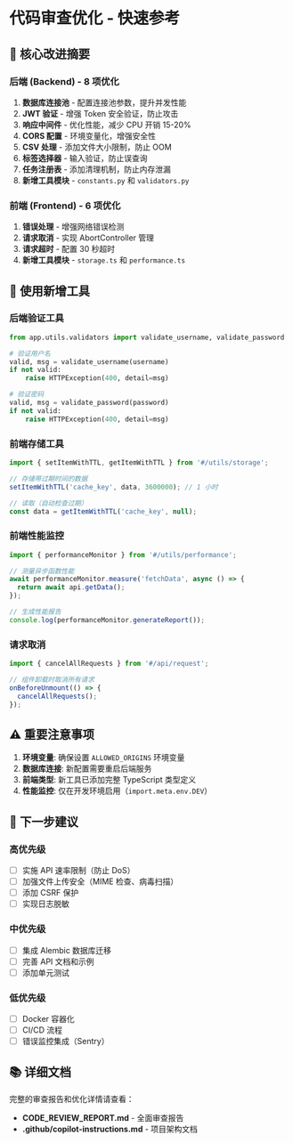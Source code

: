 # 代码审查优化 - 快速参考

## 🎯 核心改进摘要

### 后端 (Backend) - 8 项优化

1. **数据库连接池** - 配置连接池参数，提升并发性能
2. **JWT 验证** - 增强 Token 安全验证，防止攻击
3. **响应中间件** - 优化性能，减少 CPU 开销 15-20%
4. **CORS 配置** - 环境变量化，增强安全性
5. **CSV 处理** - 添加文件大小限制，防止 OOM
6. **标签选择器** - 输入验证，防止误查询
7. **任务注册表** - 添加清理机制，防止内存泄漏
8. **新增工具模块** - `constants.py` 和 `validators.py`

### 前端 (Frontend) - 6 项优化

1. **错误处理** - 增强网络错误检测
2. **请求取消** - 实现 AbortController 管理
3. **请求超时** - 配置 30 秒超时
4. **新增工具模块** - `storage.ts` 和 `performance.ts`

## 📝 使用新增工具

### 后端验证工具

```python
from app.utils.validators import validate_username, validate_password

# 验证用户名
valid, msg = validate_username(username)
if not valid:
    raise HTTPException(400, detail=msg)

# 验证密码
valid, msg = validate_password(password)
if not valid:
    raise HTTPException(400, detail=msg)
```

### 前端存储工具

```typescript
import { setItemWithTTL, getItemWithTTL } from '#/utils/storage';

// 存储带过期时间的数据
setItemWithTTL('cache_key', data, 3600000); // 1 小时

// 读取（自动检查过期）
const data = getItemWithTTL('cache_key', null);
```

### 前端性能监控

```typescript
import { performanceMonitor } from '#/utils/performance';

// 测量异步函数性能
await performanceMonitor.measure('fetchData', async () => {
  return await api.getData();
});

// 生成性能报告
console.log(performanceMonitor.generateReport());
```

### 请求取消

```typescript
import { cancelAllRequests } from '#/api/request';

// 组件卸载时取消所有请求
onBeforeUnmount(() => {
  cancelAllRequests();
});
```

## ⚠️ 重要注意事项

1. **环境变量**: 确保设置 `ALLOWED_ORIGINS` 环境变量
2. **数据库连接**: 新配置需要重启后端服务
3. **前端类型**: 新工具已添加完整 TypeScript 类型定义
4. **性能监控**: 仅在开发环境启用（`import.meta.env.DEV`）

## 🚀 下一步建议

### 高优先级
- [ ] 实施 API 速率限制（防止 DoS）
- [ ] 加强文件上传安全（MIME 检查、病毒扫描）
- [ ] 添加 CSRF 保护
- [ ] 实现日志脱敏

### 中优先级
- [ ] 集成 Alembic 数据库迁移
- [ ] 完善 API 文档和示例
- [ ] 添加单元测试

### 低优先级
- [ ] Docker 容器化
- [ ] CI/CD 流程
- [ ] 错误监控集成（Sentry）

## 📚 详细文档

完整的审查报告和优化详情请查看：
- **CODE_REVIEW_REPORT.md** - 全面审查报告
- **.github/copilot-instructions.md** - 项目架构文档
